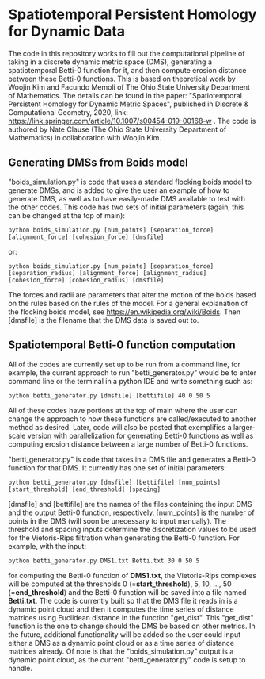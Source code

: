 # Spatiotemporal Persistent Homology for Dynamic Data
The code in this repository works to fill out the computational pipeline of taking in a discrete dynamic metric space (DMS), generating a spatiotemporal Betti-0 function for it, and then compute erosion distance between these Betti-0 functions. This is based on theoretical work by Woojin Kim and Facundo Memoli of The Ohio State University Department of Mathematics. The details can be found in the paper: "Spatiotemporal Persistent Homology for Dynamic Metric
Spaces", published in Discrete & Computational Geometry, 2020, link: https://link.springer.com/article/10.1007/s00454-019-00168-w . 
The code is authored by Nate Clause (The Ohio State University Department of Mathematics) in collaboration with Woojin Kim.

## Generating DMSs from Boids model
"boids_simulation.py" is code that uses a standard flocking boids model to generate DMSs, and is added to give the user an example of how to generate DMS, as well as to have easily-made DMS available to test with the other codes.
This code has two sets of initial parameters (again, this can be changed at the top of main):

```
python boids_simulation.py [num_points] [separation_force] [alignment_force] [cohesion_force] [dmsfile]
```

or:

```
python boids_simulation.py [num_points] [separation_force] [separation_radius] [alignment_force] [alignment_radius] [cohesion_force] [cohesion_radius] [dmsfile]
```

The forces and radii are parameters that alter the motion of the boids based on the rules based on the rules of the model. For a general explanation of the flocking boids model, see https://en.wikipedia.org/wiki/Boids. Then [dmsfile] is the filename that the DMS data is saved out to.

## Spatiotemporal Betti-0 function computation
All of the codes are currently set up to be run from a command line, for example, the current approach to run "betti_generator.py" would be to enter command line or the terminal in a python IDE and write something such as:

```
python betti_generator.py [dmsfile] [bettifile] 40 0 50 5
```

All of these codes have portions at the top of main where the user can change the approach to how these functions are called/executed to another method as desired. Later, code will also be posted that exemplifies a larger-scale version with parallelization for generating Betti-0 functions as well as computing erosion distance between a large number of Betti-0 functions.

"betti_generator.py" is code that takes in a DMS file and generates a Betti-0 function for that DMS. It currently has one set of initial parameters:

```
python betti_generator.py [dmsfile] [bettifile] [num_points] [start_threshold] [end_threshold] [spacing]
```

[dmsfile] and [bettifile] are the names of the files containing the input DMS and the output Betti-0 function, respectively. [num_points] is the number of points in the DMS (will soon be unecessary to input manually). The threshold and spacing inputs determine the discretization values to be used for the Vietoris-Rips filtration when generating the Betti-0 function. For example, with the input:

```
python betti_generator.py DMS1.txt Betti.txt 30 0 50 5
```

for computing the Betti-0 function of **DMS1.txt**, the Vietoris-Rips complexes will be computed at the thresholds  0 (=**start_threshold**), 5, 10, ..., 50 (=**end_threshold**) and the Betti-0 function will be saved into a file named **Betti.txt**.
The code is currently built so that the DMS file it reads in is a dynamic point cloud and then it computes the time series of distance matrices using Euclidean distance in the function "get_dist". This "get_dist" function is the one to change should the DMS be based on other metrics. In the future, additional functionality will be added so the user could input either a DMS as a dynamic point cloud or as a time series of distance matrices already. Of note is that the "boids_simulation.py" output is a dynamic point cloud, as the current "betti_generator.py" code is setup to handle.

